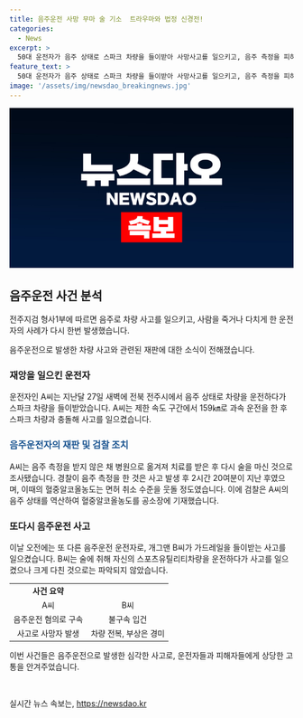 ```yaml
---
title: 음주운전 사망 무마 술 기소  트라우마와 법정 신경전!
categories:
  - News
excerpt: >
  50대 운전자가 음주 상태로 스파크 차량을 들이받아 사망사고를 일으키고, 음주 측정을 피하기 위해 다시 술을 마신 사실이 밝혀졌다. 검찰은 재판에서 음주 상태를 입증하기 위해 경찰이 지연된 음주 측정을 한 것을 비판하며, 무관용 원칙을 강조했다. 또 다른 이른바 술에 취한 채 운전 사례로는 인천에서 40대 개그맨이 스포츠유틸리티차량을 가드레일에 들이받은 사건도 발생했다.
feature_text: >
  50대 운전자가 음주 상태로 스파크 차량을 들이받아 사망사고를 일으키고, 음주 측정을 피하기 위해 다시 술을 마신 사실이 밝혀졌다. 검찰은 재판에서 음주 상태를 입증하기 위해 경찰이 지연된 음주 측정을 한 것을 비판하며, 무관용 원칙을 강조했다. 또 다른 이른바 술에 취한 채 운전 사례로는 인천에서 40대 개그맨이 스포츠유틸리티차량을 가드레일에 들이받은 사건도 발생했다.
image: '/assets/img/newsdao_breakingnews.jpg'
---
```


<p><img src="/assets/img/newsdao_breakingnews.jpg" alt="cryptoinkorea 속보" /></p>

<h2 data-ke-size="size26">음주운전 사건 분석</h2>

<p>전주지검 형사1부에 따르면 음주로 차량 사고를 일으키고, 사람을 죽거나 다치게 한 운전자의 사례가 다시 한번 발생했습니다.</p>

<p data-ke-size="size16">음주운전으로 발생한 차량 사고와 관련된 재판에 대한 소식이 전해졌습니다.</p>

<h3>재앙을 일으킨 운전자</h3>

<p>운전자인 A씨는 지난달 27일 새벽에 전북 전주시에서 음주 상태로 차량을 운전하다가 스파크 차량을 들이받았습니다. A씨는 제한 속도 구간에서 159㎞로 과속 운전을 한 후 스파크 차량과 충돌해 사고를 일으켰습니다.</p>

<h3><b><span style="color: #1a5490;">음주운전자의 재판 및 검찰 조치</span></b></h3>

<p>A씨는 음주 측정을 받지 않은 채 병원으로 옮겨져 치료를 받은 후 다시 술을 마신 것으로 조사됐습니다. 경찰이 음주 측정을 한 것은 사고 발생 후 2시간 20여분이 지난 후였으며, 이때의 혈중알코올농도는 면허 취소 수준을 웃돌 정도였습니다. 이에 검찰은 A씨의 음주 상태를 역산하여 혈중알코올농도를 공소장에 기재했습니다.</p>

<h3>또다시 음주운전 사고</h3>

<p>이날 오전에는 또 다른 음주운전 운전자로, 개그맨 B씨가 가드레일을 들이받는 사고를 일으켰습니다. B씨는 술에 취해 자신의 스포츠유틸리티차량을 운전하다가 사고를 일으켰으나 크게 다친 것으로는 파악되지 않았습니다.</p>

<table>
    <tr>
        <td style="text-align: center; height: 17px;"><b>사건 요약</b></td>
    </tr>
    <tr>
        <td style="text-align: center; height: 17px;">A씨</td>
        <td style="text-align: center; height: 17px;">B씨</td>
    </tr>
    <tr>
        <td style="text-align: center; height: 17px;">음주운전 혐의로 구속</td>
        <td style="text-align: center; height: 17px;">불구속 입건</td>
    </tr>
    <tr>
        <td style="text-align: center; height: 17px;">사고로 사망자 발생</td>
        <td style="text-align: center; height: 17px;">차량 전복, 부상은 경미</td>
    </tr>
</table>

<p>이번 사건들은 음주운전으로 발생한 심각한 사고로, 운전자들과 피해자들에게 상당한 고통을 안겨주었습니다. <p data-ke-size="size16">&nbsp;</p></p>
실시간 뉴스 속보는, <a href="https://newsdao.kr" rel="dofollow">https://newsdao.kr</a>


